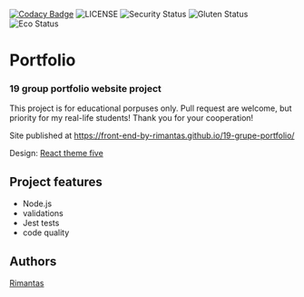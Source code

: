 [![Codacy Badge](https://app.codacy.com/project/badge/Grade/64e7c47e5c2742309158f8060c40a10c)](https://www.codacy.com/gh/front-end-by-rimantas/pseudo-todo/dashboard?utm_source=github.com&amp;utm_medium=referral&amp;utm_content=front-end-by-rimantas/pseudo-todo&amp;utm_campaign=Badge_Grade)
![LICENSE](https://img.shields.io/badge/license-MIT-blue.svg?style=flat-square)
![Security Status](https://img.shields.io/security-headers?label=Security&url=https%3A%2F%2Fgithub.com&style=flat-square)
![Gluten Status](https://img.shields.io/badge/Gluten-Free-green.svg)
![Eco Status](https://img.shields.io/badge/ECO-Friendly-green.svg)


# Portfolio
### 19 group portfolio website project

This project is for educational porpuses only. Pull request are welcome, but priority for my real-life students! Thank you for your cooperation!

Site published at https://front-end-by-rimantas.github.io/19-grupe-portfolio/

Design: [React theme five](https://react.theme-land.com/theme-five)


## Project features
- Node.js
- validations
- Jest tests
- code quality

## Authors
[Rimantas](https://github.com/belauzas)